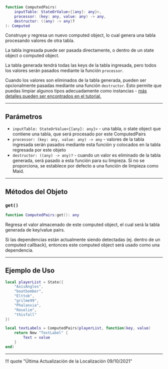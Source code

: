 ```Lua
function ComputedPairs(
	inputTable: StateOrValue<{[any]: any}>,
	processor: (key: any, value: any) -> any,
	destructor: ((any) -> any)?
): Computed
```

Construye y regresa un nuevo computed object, lo cual genera una tabla procesando 
valores de otra tabla.

La tabla ingresada puede ser pasada directamente, o dentro de un state object o 
computed object.

La tabla generada tendrá todas las keys de la tabla ingresada, pero todos los 
valores serán pasados mediante la función `processor`.

Cuando los valores son eliminados de la tabla generada, pueden ser opcionalmente 
pasadas mediante una función `destructor`. Esto permite que puedas limpiar algunos 
tipos adecuadamente como instancias - [más detalles pueden ser encontrados en el tutorial.](../../../tutorials/further-basics/arrays-and-lists)

-----

## Parámetros

- `inputTable: StateOrValue<{[any]: any}>` - una tabla, o state object que contiene 
una tabla, que será procesado por este ComputedPairs
- `processor: (key: any, value: any) -> any` - valores de la tabla ingresada serán 
pasados mediante esta función y colocados en la tabla regresada por este objeto
- `destructor: ((any) -> any)?` - cuando un valor es eliminado de la tabla generada, 
será pasado a esta función para su limpieza. Si no se proporciona, se establece por 
defecto a una función de limpieza como Maid.

-----

## Métodos del Objeto

### `get()`

```Lua
function ComputedPairs:get(): any
```
Regresa el valor almacenado de este computed object, el cual será la tabla generada 
de key/value pairs.

Si las dependencias están actualmente siendo detectadas (ej. dentro de un computed 
callback), entonces este computed object será usado como una dependencia.

-----

## Ejemplo de Uso

```Lua
local playerList = State({
	"AxisAngles",
	"boatbomber",
	"Elttob",
	"grilme99",
	"Phalanxia",
	"Reselim",
	"thisfall"
})

local textLabels = ComputedPairs(playerList, function(key, value)
	return New "TextLabel" {
		Text = value
	}
end)
```

-----

!!! quote "Última Actualización de la Localización 09/10/2021"

